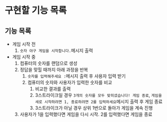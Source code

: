 # 구현할 기능 목록

## 기능 목록

- 게임 시작 전
  1. `숫자 야구 게임을 시작합니다.`메시지 출력
- 게임 시작 중
  1. 컴퓨터의 숫자를 랜덤으로 생성
  2. 정답을 맞힐 때까지 아래 과정을 반복
     1. `숫자를 입력해주세요 :`메시지 출력 후 사용자 입력 받기
     2. 컴퓨터의 숫자와 사용자가 입력한 숫자를 비교
        1. 비교한 결과를 출력
        2. 3스트라이크일 경우 `3개의 숫자를 모두 맞히셨습니다! 게임 종료`, `게임을 새로 시작하려면 1, 종료하려면 2를 입력하세요`메시지 출력 후 게임 종료
        3. 3스트라이크가 아닐 경우 상위 1번으로 돌아가 게임을 계속 진행
  3. 사용자가 1을 입력했다면 게임을 다시 시작. 2를 입력했다면 게임을 종료